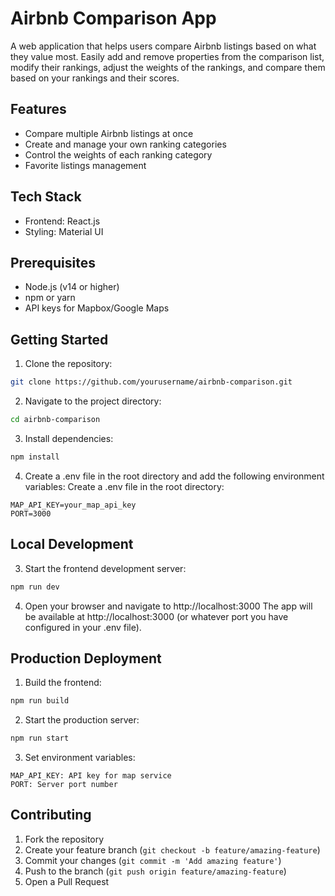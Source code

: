 # Airbnb Comparison App

A web application that helps users compare Airbnb listings based on what they value most. Easily add and remove properties from the comparison list, modify their rankings, adjust the weights of the rankings, and compare them based on your rankings and their scores.

## Features

- Compare multiple Airbnb listings at once
- Create and manage your own ranking categories
- Control the weights of each ranking category
- Favorite listings management

## Tech Stack

- Frontend: React.js
- Styling: Material UI


## Prerequisites

- Node.js (v14 or higher)
- npm or yarn
- API keys for Mapbox/Google Maps

## Getting Started

1. Clone the repository:
```bash
git clone https://github.com/yourusername/airbnb-comparison.git
```

2. Navigate to the project directory:
```bash
cd airbnb-comparison
```

3. Install dependencies:
```bash
npm install
```
4. Create a .env file in the root directory and add the following environment variables:
Create a .env file in the root directory:
```
MAP_API_KEY=your_map_api_key
PORT=3000
```


## Local Development
3. Start the frontend development server:
```bash
npm run dev
```

4. Open your browser and navigate to http://localhost:3000
The app will be available at http://localhost:3000 (or whatever port you have configured in your .env file).


## Production Deployment
1. Build the frontend:
```bash
npm run build
```

2. Start the production server:
```bash
npm run start
```

3. Set environment variables:
```env
MAP_API_KEY: API key for map service
PORT: Server port number
```

<!-- ## API Documentation
API endpoints are available at `/api/v1`:

- `GET /properties`: Fetch all properties
- `POST /properties/compare`: Compare selected properties
- `GET /users/favorites`: Get user's favorite listings
- `POST /auth/login`: User authentication -->


## Contributing
1. Fork the repository
2. Create your feature branch (`git checkout -b feature/amazing-feature`)
3. Commit your changes (`git commit -m 'Add amazing feature'`)
4. Push to the branch (`git push origin feature/amazing-feature`)
5. Open a Pull Request

